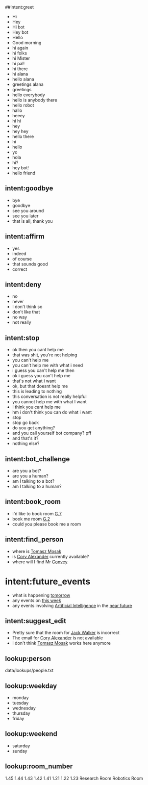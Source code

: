 [comment]: # (Definitly need to expand on the basic intents)

##intent:greet
- Hi
- Hey
- Hi bot
- Hey bot
- Hello
- Good morning
- hi again
- hi folks
- hi Mister
- hi pal!
- hi there
- hi alana
- hello alana
- greetings alana
- greetings
- hello everybody
- hello is anybody there
- hello robot
- hallo
- heeey
- hi hi
- hey
- hey hey
- hello there
- hi
- hello
- yo
- hola
- hi?
- hey bot!
- hello friend

## intent:goodbye
- bye
- goodbye
- see you around
- see you later
- that is all, thank you

## intent:affirm
- yes
- indeed
- of course
- that sounds good
- correct

## intent:deny
- no
- never
- I don't think so
- don't like that
- no way
- not really

## intent:stop
- ok then you cant help me
- that was shit, you're not helping
- you can't help me
- you can't help me with what i need
- i guess you can't help me then
- ok i guess you can't help me
- that's not what i want
- ok, but that doesnt help me
- this is leading to nothing
- this conversation is not really helpful
- you cannot help me with what I want
- I think you cant help me
- hm i don't think you can do what i want
- stop
- stop go back
- do you get anything?
- and you call yourself bot company? pff
- and that's it?
- nothing else?

## intent:bot_challenge
- are you a bot?
- are you a human?
- am I talking to a bot?
- am I talking to a human?

## intent:book_room
- I'd like to book room [G.7](room_number)
- book me room [G.2](room_number)
- could you please book me a room

## intent:find_person
- where is [Tomasz Mosak](person)
- is [Cory Alexander](person) currently available?
- where will I find Mr [Convey](person)

# intent:future_events
- what is happening [tomorrow](date)
- any events on [this week](time_period)
- any events involving [Artificial Intelligence](subject) in the [near future](time_period)

[comment]: # (Need to finish custom python actions)

## intent:suggest_edit
- Pretty sure that the room for [Jack Walker](person) is incorrect
- The email for [Cory Alexander](person) is not available
- I don't think [Tomasz Mosak](person) works here anymore

## lookup:person
data/lookups/people.txt

## lookup:weekday
- monday
- tuesday
- wednesday
- thursday
- friday

## lookup:weekend
- saturday
- sunday

## lookup:room_number
1.45
1.44
1.43
1.42
1.41
1.21
1.22
1.23
Research Room
Robotics Room
